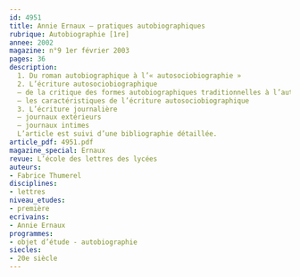 ```yaml
---
id: 4951
title: Annie Ernaux – pratiques autobiographiques
rubrique: Autobiographie [1re]
annee: 2002
magazine: n°9 1er février 2003
pages: 36
description: 
  1. Du roman autobiographique à l’« autosociobiographie »
  2. L’écriture autosociobiographique
  – de la critique des formes autobiographiques traditionnelles à l’autosociobiographie
  – les caractéristiques de l’écriture autosociobiographique
  3. L’écriture journalière
  – journaux extérieurs
  – journaux intimes
  L’article est suivi d’une bibliographie détaillée.
article_pdf: 4951.pdf
magazine_special: Ernaux
revue: L’école des lettres des lycées
auteurs:
- Fabrice Thumerel
disciplines:
- lettres
niveau_etudes:
- première
ecrivains:
- Annie Ernaux
programmes:
- objet d’étude - autobiographie
siecles:
- 20e siècle
---
```

